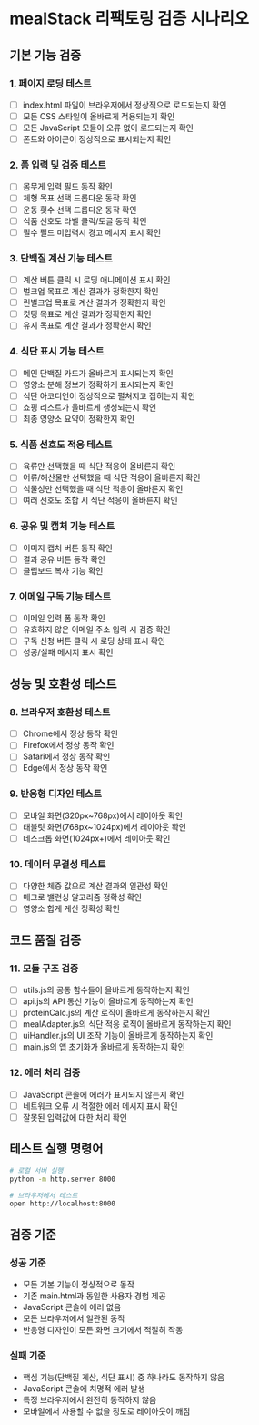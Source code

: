 # mealStack 리팩토링 검증 시나리오

## 기본 기능 검증

### 1. 페이지 로딩 테스트
- [ ] index.html 파일이 브라우저에서 정상적으로 로드되는지 확인
- [ ] 모든 CSS 스타일이 올바르게 적용되는지 확인
- [ ] 모든 JavaScript 모듈이 오류 없이 로드되는지 확인
- [ ] 폰트와 아이콘이 정상적으로 표시되는지 확인

### 2. 폼 입력 및 검증 테스트
- [ ] 몸무게 입력 필드 동작 확인
- [ ] 체형 목표 선택 드롭다운 동작 확인
- [ ] 운동 횟수 선택 드롭다운 동작 확인
- [ ] 식품 선호도 라벨 클릭/토글 동작 확인
- [ ] 필수 필드 미입력시 경고 메시지 표시 확인

### 3. 단백질 계산 기능 테스트
- [ ] 계산 버튼 클릭 시 로딩 애니메이션 표시 확인
- [ ] 벌크업 목표로 계산 결과가 정확한지 확인
- [ ] 린벌크업 목표로 계산 결과가 정확한지 확인
- [ ] 컷팅 목표로 계산 결과가 정확한지 확인
- [ ] 유지 목표로 계산 결과가 정확한지 확인

### 4. 식단 표시 기능 테스트
- [ ] 메인 단백질 카드가 올바르게 표시되는지 확인
- [ ] 영양소 분해 정보가 정확하게 표시되는지 확인
- [ ] 식단 아코디언이 정상적으로 펼쳐지고 접히는지 확인
- [ ] 쇼핑 리스트가 올바르게 생성되는지 확인
- [ ] 최종 영양소 요약이 정확한지 확인

### 5. 식품 선호도 적응 테스트
- [ ] 육류만 선택했을 때 식단 적응이 올바른지 확인
- [ ] 어류/해산물만 선택했을 때 식단 적응이 올바른지 확인
- [ ] 식물성만 선택했을 때 식단 적응이 올바른지 확인
- [ ] 여러 선호도 조합 시 식단 적응이 올바른지 확인

### 6. 공유 및 캡처 기능 테스트
- [ ] 이미지 캡처 버튼 동작 확인
- [ ] 결과 공유 버튼 동작 확인
- [ ] 클립보드 복사 기능 확인

### 7. 이메일 구독 기능 테스트
- [ ] 이메일 입력 폼 동작 확인
- [ ] 유효하지 않은 이메일 주소 입력 시 검증 확인
- [ ] 구독 신청 버튼 클릭 시 로딩 상태 표시 확인
- [ ] 성공/실패 메시지 표시 확인

## 성능 및 호환성 테스트

### 8. 브라우저 호환성 테스트
- [ ] Chrome에서 정상 동작 확인
- [ ] Firefox에서 정상 동작 확인
- [ ] Safari에서 정상 동작 확인
- [ ] Edge에서 정상 동작 확인

### 9. 반응형 디자인 테스트
- [ ] 모바일 화면(320px~768px)에서 레이아웃 확인
- [ ] 태블릿 화면(768px~1024px)에서 레이아웃 확인
- [ ] 데스크톱 화면(1024px+)에서 레이아웃 확인

### 10. 데이터 무결성 테스트
- [ ] 다양한 체중 값으로 계산 결과의 일관성 확인
- [ ] 매크로 밸런싱 알고리즘 정확성 확인
- [ ] 영양소 합계 계산 정확성 확인

## 코드 품질 검증

### 11. 모듈 구조 검증
- [ ] utils.js의 공통 함수들이 올바르게 동작하는지 확인
- [ ] api.js의 API 통신 기능이 올바르게 동작하는지 확인
- [ ] proteinCalc.js의 계산 로직이 올바르게 동작하는지 확인
- [ ] mealAdapter.js의 식단 적응 로직이 올바르게 동작하는지 확인
- [ ] uiHandler.js의 UI 조작 기능이 올바르게 동작하는지 확인
- [ ] main.js의 앱 초기화가 올바르게 동작하는지 확인

### 12. 에러 처리 검증
- [ ] JavaScript 콘솔에 에러가 표시되지 않는지 확인
- [ ] 네트워크 오류 시 적절한 에러 메시지 표시 확인
- [ ] 잘못된 입력값에 대한 처리 확인

## 테스트 실행 명령어

```bash
# 로컬 서버 실행
python -m http.server 8000

# 브라우저에서 테스트
open http://localhost:8000
```

## 검증 기준

### 성공 기준
- 모든 기본 기능이 정상적으로 동작
- 기존 main.html과 동일한 사용자 경험 제공
- JavaScript 콘솔에 에러 없음
- 모든 브라우저에서 일관된 동작
- 반응형 디자인이 모든 화면 크기에서 적절히 작동

### 실패 기준
- 핵심 기능(단백질 계산, 식단 표시) 중 하나라도 동작하지 않음
- JavaScript 콘솔에 치명적 에러 발생
- 특정 브라우저에서 완전히 동작하지 않음
- 모바일에서 사용할 수 없을 정도로 레이아웃이 깨짐